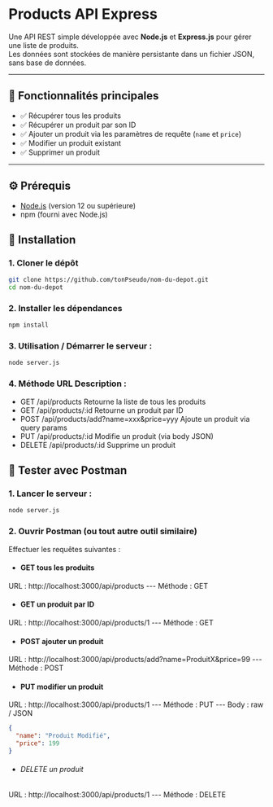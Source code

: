 # Products API Express

Une API REST simple développée avec **Node.js** et **Express.js** pour gérer une liste de produits.  
Les données sont stockées de manière persistante dans un fichier JSON, sans base de données.

---

## 📌 Fonctionnalités principales

- ✅ Récupérer tous les produits
- ✅ Récupérer un produit par son ID
- ✅ Ajouter un produit via les paramètres de requête (`name` et `price`)
- ✅ Modifier un produit existant
- ✅ Supprimer un produit

---

## ⚙️ Prérequis

- [Node.js](https://nodejs.org/) (version 12 ou supérieure)
- npm (fourni avec Node.js)


## 🚀 Installation

### 1. Cloner le dépôt

```bash
git clone https://github.com/tonPseudo/nom-du-depot.git
cd nom-du-depot
```

### 2. Installer les dépendances

```bash
npm install

```
### 3. Utilisation / Démarrer le serveur :
```bash
node server.js
```

### 4. Méthode	URL	Description :

- GET	/api/products	Retourne la liste de tous les produits
- GET	/api/products/:id	Retourne un produit par ID
- POST	/api/products/add?name=xxx&price=yyy	Ajoute un produit via query params
- PUT	/api/products/:id	Modifie un produit (via body JSON)
- DELETE	/api/products/:id	Supprime un produit



## 🧪 Tester avec Postman
### 1. Lancer le serveur :
```bash
node server.js
```

### 2. Ouvrir Postman (ou tout autre outil similaire)
Effectuer les requêtes suivantes :
- #### GET tous les produits
URL : http://localhost:3000/api/products --- Méthode : GET
- #### GET un produit par ID
URL : http://localhost:3000/api/products/1 --- Méthode : GET
- #### POST ajouter un produit
URL : http://localhost:3000/api/products/add?name=ProduitX&price=99 --- Méthode : POST
- #### PUT modifier un produit
URL : http://localhost:3000/api/products/1 --- Méthode : PUT --- Body : raw / JSON
```json
{
  "name": "Produit Modifié",
  "price": 199
}
```
- ###### DELETE un produit
URL : http://localhost:3000/api/products/1 --- Méthode : DELETE
  














